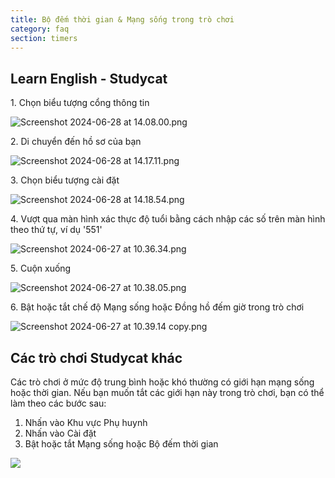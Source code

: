 ```yaml
---
title: Bộ đếm thời gian & Mạng sống trong trò chơi
category: faq
section: timers
---
```

## Learn English \- Studycat

1\. Chọn biểu tượng cổng thông tin

![Screenshot 2024-06-28 at 14.08.00.png](https://help.studycat.com/hc/article_attachments/34341801981977)

2\. Di chuyển đến hồ sơ của bạn

![Screenshot 2024-06-28 at 14.17.11.png](https://help.studycat.com/hc/article_attachments/34341801989401)

3\. Chọn biểu tượng cài đặt

![Screenshot 2024-06-28 at 14.18.54.png](https://help.studycat.com/hc/article_attachments/34341801998361)

4\. Vượt qua màn hình xác thực độ tuổi bằng cách nhập các số trên màn hình theo thứ tự, ví dụ '551'

![Screenshot 2024-06-27 at 10.36.34.png](https://help.studycat.com/hc/article_attachments/34277789492249)

5\. Cuộn xuống

![Screenshot 2024-06-27 at 10.38.05.png](https://help.studycat.com/hc/article_attachments/34277789494937)

6\. Bật hoặc tắt chế độ Mạng sống hoặc Đồng hồ đếm giờ trong trò chơi

![Screenshot 2024-06-27 at 10.39.14 copy.png](https://help.studycat.com/hc/article_attachments/34277789497369)

## Các trò chơi Studycat khác

Các trò chơi ở mức độ trung bình hoặc khó thường có giới hạn mạng sống hoặc thời gian. Nếu bạn muốn tắt các giới hạn này trong trò chơi, bạn có thể làm theo các bước sau:

1. Nhấn vào Khu vực Phụ huynh
2. Nhấn vào Cài đặt
3. Bật hoặc tắt Mạng sống hoặc Bộ đếm thời gian

![](https://help.studycat.com/hc/article_attachments/27187505863193)
